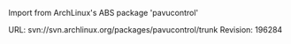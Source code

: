 Import from ArchLinux's ABS package 'pavucontrol'

URL: svn://svn.archlinux.org/packages/pavucontrol/trunk
Revision: 196284
